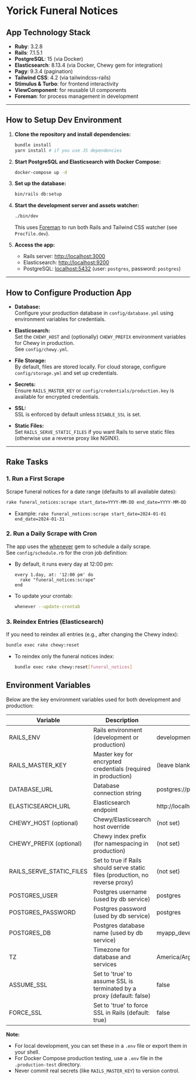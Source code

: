 # Yorick Funeral Notices

## App Technology Stack

- **Ruby**: 3.2.8
- **Rails**: 7.1.5.1
- **PostgreSQL**: 15 (via Docker)
- **Elasticsearch**: 8.13.4 (via Docker, Chewy gem for integration)
- **Pagy**: 9.3.4 (pagination)
- **Tailwind CSS**: 4.2 (via tailwindcss-rails)
- **Stimulus & Turbo**: for frontend interactivity
- **ViewComponent**: for reusable UI components
- **Foreman**: for process management in development

---

## How to Setup Dev Environment

1. **Clone the repository and install dependencies:**
   ```bash
   bundle install
   yarn install # if you use JS dependencies
   ```

2. **Start PostgreSQL and Elasticsearch with Docker Compose:**
   ```bash
   docker-compose up -d
   ```

3. **Set up the database:**
   ```bash
   bin/rails db:setup
   ```

4. **Start the development server and assets watcher:**
   ```bash
   ./bin/dev
   ```
   This uses [Foreman](https://github.com/ddollar/foreman) to run both Rails and Tailwind CSS watcher (see `Procfile.dev`).

5. **Access the app:**
   - Rails server: [http://localhost:3000](http://localhost:3000)
   - Elasticsearch: [http://localhost:9200](http://localhost:9200)
   - PostgreSQL: [localhost:5432](localhost:5432) (user: `postgres`, password: `postgres`)

---

## How to Configure Production App

- **Database:**  
  Configure your production database in `config/database.yml` using environment variables for credentials.

- **Elasticsearch:**  
  Set the `CHEWY_HOST` and (optionally) `CHEWY_PREFIX` environment variables for Chewy in production.  
  See `config/chewy.yml`.

- **File Storage:**  
  By default, files are stored locally. For cloud storage, configure `config/storage.yml` and set up credentials.

- **Secrets:**  
  Ensure `RAILS_MASTER_KEY` or `config/credentials/production.key` is available for encrypted credentials.

- **SSL:**  
  SSL is enforced by default unless `DISABLE_SSL` is set.

- **Static Files:**  
  Set `RAILS_SERVE_STATIC_FILES` if you want Rails to serve static files (otherwise use a reverse proxy like NGINX).

---

## Rake Tasks

### 1. Run a First Scrape

Scrape funeral notices for a date range (defaults to all available dates):

```bash
rake funeral_notices:scrape start_date=YYYY-MM-DD end_date=YYYY-MM-DD
```
- Example: `rake funeral_notices:scrape start_date=2024-01-01 end_date=2024-01-31`

### 2. Run a Daily Scrape with Cron

The app uses the [whenever](https://github.com/javan/whenever) gem to schedule a daily scrape.  
See `config/schedule.rb` for the cron job definition:

- By default, it runs every day at 12:00 pm:
  ```
  every 1.day, at: '12:00 pm' do
    rake "funeral_notices:scrape"
  end
  ```
- To update your crontab:
  ```bash
  whenever --update-crontab
  ```

### 3. Reindex Entries (Elasticsearch)

If you need to reindex all entries (e.g., after changing the Chewy index):

```bash
bundle exec rake chewy:reset
```
- To reindex only the funeral notices index:
  ```bash
  bundle exec rake chewy:reset[funeral_notices]
  ```

## Environment Variables

Below are the key environment variables used for both development and production:

| Variable                | Description                                                                 | Example (Development)                                  | Example (Production)                        |
|-------------------------|-----------------------------------------------------------------------------|--------------------------------------------------------|---------------------------------------------|
| RAILS_ENV               | Rails environment (development or production)                                | development                                            | production                                  |
| RAILS_MASTER_KEY        | Master key for encrypted credentials (required in production)                | (leave blank or use dev key)                           | your_rails_master_key                       |
| DATABASE_URL            | Database connection string                                                  | postgres://postgres:postgres@localhost:5432/myapp_development | postgres://postgres:postgres@db:5432/myapp_production |
| ELASTICSEARCH_URL       | Elasticsearch endpoint                                                      | http://localhost:9200                                 | http://elasticsearch:9200                  |
| CHEWY_HOST (optional)   | Chewy/Elasticsearch host override                                           | (not set)                                             | elasticsearch:9200                         |
| CHEWY_PREFIX (optional) | Chewy index prefix (for namespacing in production)                          | (not set)                                             | yorick_production                          |
| RAILS_SERVE_STATIC_FILES| Set to true if Rails should serve static files (production, no reverse proxy)| (not set)                                             | true                                       |
| POSTGRES_USER           | Postgres username (used by db service)                                         | postgres                                                | postgres                                    |
| POSTGRES_PASSWORD       | Postgres password (used by db service)                                         | postgres                                                | postgres                                    |
| POSTGRES_DB             | Postgres database name (used by db service)                                    | myapp_development                                       | myapp_production                           |
| TZ                      | Timezone for database and services                                             | America/Argentina/Buenos_Aires                          | America/Argentina/Buenos_Aires              |
| ASSUME_SSL              | Set to 'true' to assume SSL is terminated by a proxy (default: false)           | false                                                  | true                                       |
| FORCE_SSL               | Set to 'true' to force SSL in Rails (default: true)                              | false                                                  | true                                       |

**Note:**
- For local development, you can set these in a `.env` file or export them in your shell.
- For Docker Compose production testing, use a `.env` file in the `.production-test` directory.
- Never commit real secrets (like `RAILS_MASTER_KEY`) to version control.
